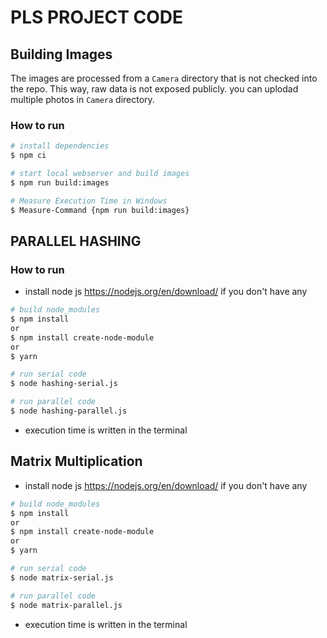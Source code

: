 # PLS PROJECT CODE

## Building Images

The images are processed from a `Camera` directory that is not checked into the repo.
This way, raw data is not exposed publicly. you can uplodad multiple photos in `Camera` directory.

### How to run

```bash
# install dependencies
$ npm ci

# start local webserver and build images
$ npm run build:images

# Measure Execution Time in Windows
$ Measure-Command {npm run build:images}
```


## PARALLEL HASHING

### How to run

- install node js https://nodejs.org/en/download/ if you don't have any

```bash
# build node_modules
$ npm install
or
$ npm install create-node-module
or
$ yarn

# run serial code
$ node hashing-serial.js

# run parallel code 
$ node hashing-parallel.js
```

- execution time is written in the terminal


## Matrix Multiplication 

- install node js https://nodejs.org/en/download/ if you don't have any

```bash
# build node_modules
$ npm install
or
$ npm install create-node-module
or
$ yarn

# run serial code
$ node matrix-serial.js

# run parallel code 
$ node matrix-parallel.js
```

- execution time is written in the terminal
